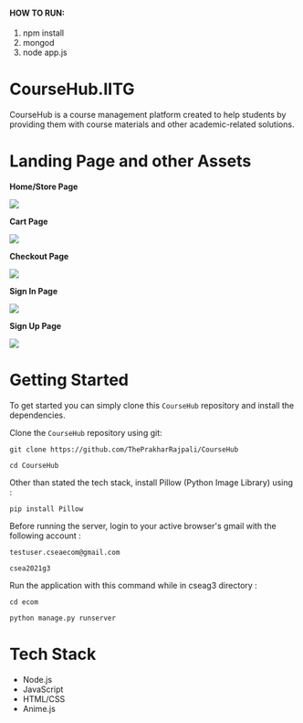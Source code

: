
#### HOW TO RUN:
1. npm install 
2. mongod
3. node app.js
# CourseHub.IITG
CourseHub is a course management platform created to help students by providing them with course materials and other academic-related solutions.
# Landing Page and other Assets
**Home/Store Page**

![](/demophoto/store.png)

**Cart Page**

![](/demophoto/cart.png)

**Checkout Page**

![](/demophoto/checkout.png)

**Sign In Page**

![](/demophoto/signin.png)

**Sign Up Page**

![](/demophoto/signup.png)

# Getting Started
To get started you can simply clone this `CourseHub` repository and install the dependencies.

Clone the `CourseHub` repository using git:

```
git clone https://github.com/ThePrakharRajpali/CourseHub

cd CourseHub
```

Other than stated the tech stack, install Pillow (Python Image Library) using :

```
pip install Pillow
```

Before running the server, login to your active browser's gmail with the following account : 

```
testuser.cseaecom@gmail.com

csea2021g3
```


Run the application with this command while in cseag3 directory :

```
cd ecom

python manage.py runserver
```

 
 # Tech Stack 
- Node.js
- JavaScript
- HTML/CSS
- Anime.js

       

       
 
 
 
